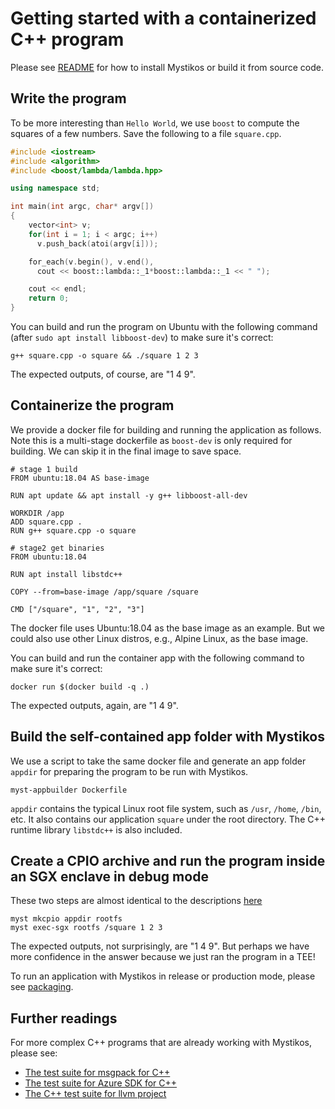 # Getting started with a containerized C++ program

Please see [README](../README.md) for how to install Mystikos or build
it from source code.

## Write the program

To be more interesting than `Hello World`, we use `boost` to compute the
squares of a few numbers. Save the following to a file `square.cpp`.

```c++
#include <iostream>
#include <algorithm>
#include <boost/lambda/lambda.hpp>

using namespace std;

int main(int argc, char* argv[])
{
	vector<int> v;
	for(int i = 1; i < argc; i++)
      v.push_back(atoi(argv[i]));

    for_each(v.begin(), v.end(),
      cout << boost::lambda::_1*boost::lambda::_1 << " ");

    cout << endl;
	return 0;
}
```

You can build and run the program on Ubuntu with the following command
(after `sudo apt install libboost-dev`) to make
sure it's correct:

`g++ square.cpp -o square && ./square 1 2 3`

The expected outputs, of course, are "1 4 9".


## Containerize the program

We provide a docker file for building and running the application as follows.
Note this is a multi-stage dockerfile as `boost-dev` is only required for
building. We can skip it in the final image to save space.

```docker
# stage 1 build
FROM ubuntu:18.04 AS base-image

RUN apt update && apt install -y g++ libboost-all-dev

WORKDIR /app
ADD square.cpp .
RUN g++ square.cpp -o square

# stage2 get binaries
FROM ubuntu:18.04

RUN apt install libstdc++

COPY --from=base-image /app/square /square

CMD ["/square", "1", "2", "3"]
```

The docker file uses Ubuntu:18.04 as the base image as an example. But we
could also use other Linux distros, e.g., Alpine Linux, as the base image.

You can build and run the container app with the following command
to make sure it's correct:

`docker run $(docker build -q .)`

The expected outputs, again, are "1 4 9".

## Build the self-contained app folder with Mystikos

We use a script to take the same docker file and generate
an app folder `appdir` for preparing the program to be run with Mystikos.

```
myst-appbuilder Dockerfile
```
`appdir` contains the typical Linux root file system, such as `/usr`,
`/home`, `/bin`, etc. It also contains our application `square` under
the root directory. The C++ runtime library `libstdc++` is also included.

## Create a CPIO archive and run the program inside an SGX enclave in debug mode

These two steps are almost identical to the descriptions
[here](./user-getting-started-c.md#create-a-cpio-archive)
```
myst mkcpio appdir rootfs
myst exec-sgx rootfs /square 1 2 3
```

The expected outputs, not surprisingly, are "1 4 9". But perhaps we have more
confidence in the answer because we just ran the program in a TEE!

To run an application with Mystikos in release or production mode, please see
[packaging](./sign-package.md).

## Further readings

For more complex C++ programs that are already working with Mystikos, please see:

* [The test suite for msgpack for C++](https://github.com/deislabs/mystikos/tree/main/solutions/msgpack_c)
* [The test suite for Azure SDK for C++](https://github.com/deislabs/mystikos/tree/main/tests/azure-sdk-for-cpp)
* [The C++ test suite for llvm project](https://github.com/deislabs/mystikos/tree/main/tests/libcxx)